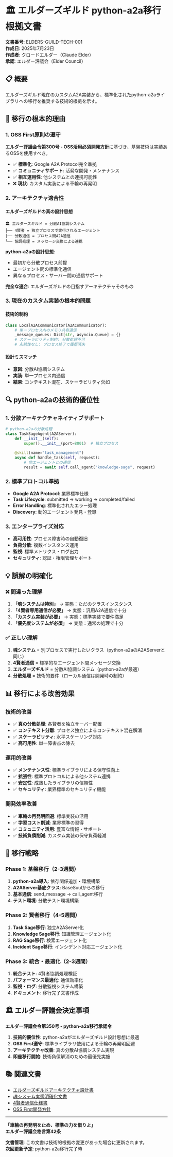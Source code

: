 # 🏛️ エルダーズギルド python-a2a移行根拠文書

**文書番号**: ELDERS-GUILD-TECH-001  
**作成日**: 2025年7月23日  
**作成者**: クロードエルダー（Claude Elder）  
**承認**: エルダー評議会（Elder Council）  

## 📋 概要

エルダーズギルド現在のカスタムA2A実装から、標準化されたpython-a2aライブラリへの移行を推奨する技術的根拠を示す。

## 🎯 移行の根本的理由

### 1. **OSS First原則の遵守**

**エルダー評議会令第300号 - OSS活用必須開発方針**に基づき、基盤技術は実績あるOSSを使用すべき。

- ✅ **標準化**: Google A2A Protocol完全準拠
- ✅ **コミュニティサポート**: 活発な開発・メンテナンス
- ✅ **相互運用性**: 他システムとの連携可能性
- ❌ **現状**: カスタム実装による車輪の再発明

### 2. **アーキテクチャ適合性**

#### エルダーズギルドの真の設計思想
```
🏛️ エルダーズギルド = 分散AI協調システム
├── 4賢者 = 独立プロセスで実行されるエージェント
├── 分散通信 = プロセス間A2A通信
└── 協調処理 = メッセージ交換による連携
```

**python-a2aの設計思想**:
- 最初から分散プロセス前提
- エージェント間の標準化通信
- 異なるプロセス・サーバー間の通信サポート

**完全な適合**: エルダーズギルドの目指すアーキテクチャそのもの

### 3. **現在のカスタム実装の根本的問題**

#### 技術的制約
```python
class LocalA2ACommunicator(A2ACommunicator):
    # 単一プロセス内のメモリ共有通信
    _message_queues: Dict[str, asyncio.Queue] = {}
    # スケーラビリティ制約: 分散処理不可
    # 永続性なし: プロセス終了で履歴消失
```

#### 設計ミスマッチ
- **意図**: 分散AI協調システム
- **実装**: 単一プロセス内通信
- **結果**: コンテキスト混在、スケーラビリティ欠如

## 🔍 python-a2aの技術的優位性

### 1. **分散アーキテクチャネイティブサポート**
```python
# python-a2aの分散処理
class TaskSageAgent(A2AServer):
    def __init__(self):
        super().__init__(port=8001)  # 独立プロセス
    
    @skill(name="task_management")
    async def handle_task(self, request):
        # 他エージェントとの通信
        result = await self.call_agent("knowledge-sage", request)
```

### 2. **標準プロトコル準拠**
- **Google A2A Protocol**: 業界標準仕様
- **Task Lifecycle**: submitted → working → completed/failed
- **Error Handling**: 標準化されたエラー処理
- **Discovery**: 動的エージェント発見・登録

### 3. **エンタープライズ対応**
- **高可用性**: プロセス障害時の自動復旧
- **負荷分散**: 複数インスタンス運用
- **監視**: 標準メトリクス・ログ出力
- **セキュリティ**: 認証・権限管理サポート

## 💡 誤解の明確化

### ❌ 間違った理解
1. **「魂システムは特別」** → 実態：ただのクラスインスタンス
2. **「4賢者専用通信が必要」** → 実態：汎用A2A通信で十分
3. **「カスタム実装が必要」** → 実態：標準実装で要件満足
4. **「優先度システムが必須」** → 実態：通常の処理で十分

### ✅ 正しい理解
1. **魂システム** = 別プロセスで実行したいクラス（python-a2aのA2AServerと同じ）
2. **4賢者通信** = 標準的なエージェント間メッセージ交換
3. **エルダーズギルド** = 分散AI協調システム（python-a2aが最適）
4. **分散処理** = 技術的要件（ローカル通信は開発時の制約）

## 📊 移行による改善効果

### 技術的改善
- ✅ **真の分散処理**: 各賢者を独立サーバー配置
- ✅ **コンテキスト分離**: プロセス独立によるコンテキスト混在解消
- ✅ **スケーラビリティ**: 水平スケーリング対応
- ✅ **高可用性**: 単一障害点の除去

### 運用的改善
- ✅ **メンテナンス性**: 標準ライブラリによる保守性向上
- ✅ **拡張性**: 標準プロトコルによる他システム連携
- ✅ **安定性**: 成熟したライブラリの信頼性
- ✅ **セキュリティ**: 業界標準のセキュリティ機能

### 開発効率改善
- ✅ **車輪の再発明回避**: 標準実装の活用
- ✅ **学習コスト削減**: 業界標準の習得
- ✅ **コミュニティ活用**: 豊富な情報・サポート
- ✅ **技術負債削減**: カスタム実装の保守負荷軽減

## 🚀 移行戦略

### Phase 1: 基盤移行（2-3週間）
1. **python-a2a導入**: 依存関係追加・環境構築
2. **A2AServer基底クラス**: BaseSoulからの移行
3. **基本通信**: send_message → call_agent移行
4. **テスト環境**: 分散テスト環境構築

### Phase 2: 賢者移行（4-5週間）
1. **Task Sage移行**: 独立A2AServer化
2. **Knowledge Sage移行**: 知識管理エージェント化
3. **RAG Sage移行**: 検索エージェント化  
4. **Incident Sage移行**: インシデント対応エージェント化

### Phase 3: 統合・最適化（2-3週間）
1. **統合テスト**: 4賢者協調処理検証
2. **パフォーマンス最適化**: 通信効率化
3. **監視・ログ**: 分散監視システム構築
4. **ドキュメント**: 移行完了文書作成

## 🏛️ エルダー評議会決定事項

**エルダー評議会令第350号 - python-a2a移行承認令**

1. **技術的優位性**: python-a2aがエルダーズギルド設計思想に最適
2. **OSS First遵守**: 標準ライブラリ使用による車輪の再発明回避
3. **アーキテクチャ改善**: 真の分散AI協調システム実現
4. **即座移行開始**: 技術負債解消のための最優先実施

## 📚 関連文書

- [エルダーズギルドアーキテクチャ設計書](./ELDERS_GUILD_ARCHITECTURE_DESIGN.md)
- [魂システム実態明確化文書](./SOUL_SYSTEM_REALITY_CLARIFICATION.md)
- [4賢者通信仕様書](./FOUR_SAGES_COMMUNICATION_SPEC.md)
- [OSS First開発方針](../policies/OSS_FIRST_DEVELOPMENT_POLICY.md)

---

**「車輪の再発明を止め、標準の力を借りよ」**  
**エルダー評議会格言第42条**

**文書管理**: この文書は技術的根拠の変更があった場合に更新されます。  
**次回更新予定**: python-a2a移行完了時